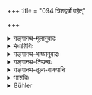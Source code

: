 +++
title = "094 त्रिंशद्वर्षो वहेत्"

+++

<details><summary>गङ्गानथ-मूलानुवादः</summary>

A man thirty years old shall marry a charming maiden twelve years old; or one twenty four years old, a damsel eight years old; in the event of his duties suffering, he may do it sooner.—(94)
</details>

<details><summary>मेधातिथिः</summary>

इयता कालेन यवीयसी कन्या वोढव्या न पुनर् एतावद्वयस एव विवाह इत्य् उपदेशार्थः । अथापि न यथाश्रुतवर्षसंख्यैव । किं तर्हि, बहुना कालेन यवीयसी वोढव्या । न ह्य् एतद् विवाहप्रकरणे श्रुतम् । येन संस्कार्यविशेषणत्वेन तदङ्गं कालो दशादिवर्षां पञ्चविंशत्यादिवर्षं च निवर्तयेत् । 

> <u>ननु च</u> वाक्यान्तरस्थस्याप्य् अङ्गविधिर् भवत्य् एव । 

- <u>सत्यम्</u>, इह प्रकरणोत्कर्षेण पाठाद् आचार्यस्याभिप्रायान्तरम् अनुमीयते । तथा शिष्टसमाचारः । सुतस्य च पुनर् दारक्रियायां नैष कालः संभवतीति "पुनर्दारक्रियां कुर्यात्" (म्ध् ५.१६६) इति नोपप्द्यते ॥ ९.९४ ॥
</details>

<details><summary>गङ्गानथ-भाष्यानुवादः</summary>

What the injunction means is that the maiden married should be so much younger than the man;—and not that marriage must be done only at. the age stated. Nor is any stress meant to be laid upon the exact number of years mentioned; all that is meant is that one should many a girl *very much younger* than himself.

This injunction does not occur in the section dealing with Marriage; hence, what is stated here cannot he regarded as a qualification of the persons undergoing that sacrament, and consequently, as an essential factor in the rite itself; for this same reason, it cannot be taken as precluding the age of ‘ten’ or ‘twenty-five’ or such others.

“But it is often found that even though laid down in a distinct passage, a detail does form an essential factor of an act”

True; but the very fact that the teacher has thought it fit to place the present text apart from the section on marriage is clearly indicative of the fact that he had some special purpose in this.

The practice of cultured men is also as we have stated.

Further, the age here stated can never be observed in the case of one’s son marrying a second time; so that, if the injunction were meant to be taken literally, it would mean that there should be no second marriage; and this would be absurd.—(94)
</details>

<details><summary>गङ्गानथ-टिप्पन्यः</summary>

This verse is quoted in *Vīramitrodaya* (Saṃskāra, p. 766), which says
that the following is the upshot of the texts bearing on this
subject:—If the age of the girl is 8 years or less, she should be
married to a man whose age is three times that of hers; if it is between
8 and 12, the age of the bidegroom should two and a half times;—if her
age is between 12 and 16 then that of the bridegroom shall be two years
less than the double of her age. Of the sentence ‘*dharme sīdati
satvaraḥ*,’ it gives two explanations:—(*a*) if he finds that his
religious duties would otherwise suffer, he may marry earlier; and (*b*)
if he marries in haste,—*i.e*., if he marries before he has reached the
prescribed age, or if he marries a girl whose age is lower than the one
prescribed,—then he suffers in spiritual merit

It is quoted in *Parāśaramādhava* (Ācāra, p. 474), as laying down the
extent to which the bride should be younger than the bridegroom;—in
*Parāśaramādhava* (Prāyaścitta, p. 121), which adds that this verse
applies to cases where the girl has not menstruated upto 12 years;—in
*Nirṇayasindhu* (p. 215);—in *Saṃskāramayūkha* (p. 82), which explains
‘*tryaṣṭavarṣaḥ*’ as ‘twenty-four years old’;—in *Hemādri* (Kāla, p.
801);—in *Smṛticandrikā* (Saṃskāra, p. 112), which explains ‘*satvara*’
as ‘one of lower age,’ and deduces the conclusion that there is nothing
wrong if the girl is married before her menstruation;—and in
*Gadādharapaddhati* (Kāla, p. 222), which explains ‘*satvaraḥ*’ as one
who is in a hurry to enter the Householder’s stage.’
</details>

<details><summary>गङ्गानथ-तुल्य-वाक्यानि</summary>

*Mahābhārata* (13.41.14).—‘One who is thirty or twenty-one years old
shall take a wife sixteen years old, but before she has attained
puberty.’

*Viṣṇupurāṇa* (Vīramitrodaya-Saṃskāra, p. 766).—‘A man shall select a
wife whose age is one-third of his own.’

*Yama* (Do.)—(Same as Manu.)

*Āpastamba* (Do., p. 767).—‘A man thirty-years old shall take a wife ten
years old, before she has attained puberty; and one twenty-one years
old, a girl seven years old.’

*Āśvalāyana* (Do.).—‘A maiden seven years old is called *Śaiśavī*; a man
eighteen years of age shall marry her; a maiden eight years old is
called *Gaurī*, conducive to richness of sons and grandsons; and she
shall be married by a man twenty-five years old; a girl nine years old
is called *Rohiṇī* conducive to richness of wealth; a wise man shall wed
her for the accomplishment of all his desires; a girl over ten years
age, until she has her courses, is called *Gāndhārī*; and she shall be
married by a man desirous of living long.’
</details>

<details><summary>भारुचिः</summary>

गुरुणानुमत् इयता कालेन यवीयसीम् उद्वहेत् कन्याम् ॥ ९.९४ ॥
</details>

<details><summary>Bühler</summary>

094	A man, aged thirty years, shall marry a maiden of twelve who pleases him, or a man of twenty-four a girl eight years of age; if (the performance of) his duties would (otherwise) be impeded, (he must marry) sooner.
</details>
